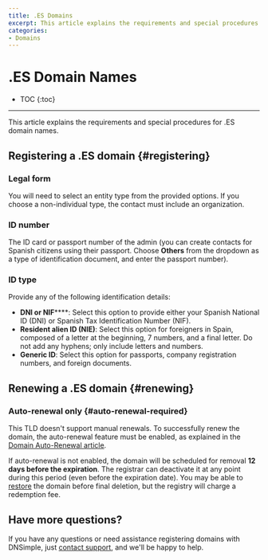 ```yaml
---
title: .ES Domains
excerpt: This article explains the requirements and special procedures for .ES domain names.
categories:
- Domains
---
```


# .ES Domain Names

* TOC
{:toc}

---

This article explains the requirements and special procedures for .ES domain names.

## Registering a .ES domain {#registering}

### Legal form

You will need to select an entity type from the provided options. If you choose a non-individual type, the contact must include an organization.

### ID number

The ID card or passport number of the admin (you can create contacts for Spanish citizens using their passport. Choose **Others** from the dropdown as a type of identification document, and enter the passport number).

### ID type

Provide any of the following identification details:
- **DNI or NIF******: Select this option to provide either your Spanish National ID (DNI) or Spanish Tax Identification Number (NIF).
- **Resident alien ID (NIE)**: Select this option for foreigners in Spain, composed of a letter at the beginning, 7 numbers, and a final letter. Do not add any hyphens; only include letters and numbers.
- **Generic ID**: Select this option for passports, company registration numbers, and foreign documents.

## Renewing a .ES domain {#renewing}

### Auto-renewal only {#auto-renewal-required}

This TLD doesn't support manual renewals. To successfully renew the domain, the auto-renewal feature must be enabled, as explained in the [Domain Auto-Renewal article](/articles/domain-auto-renewal/#when-does-auto-renewal-happen/).

If auto-renewal is not enabled, the domain will be scheduled for removal **12 days before the expiration**. The registrar can deactivate it at any point during this period (even before the expiration date). You may be able to [restore](/articles/restoring-domain/) the domain before final deletion, but the registry will charge a redemption fee.

## Have more questions?

If you have any questions or need assistance registering domains with DNSimple, just [contact support](https://dnsimple.com/feedback), and we'll be happy to help.
